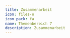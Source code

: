 ```yaml
---
title: Zusammenarbeit
icon: files-o
icon_pack: fa
name: Themenbereich 7
description: Zusammenarbeit
---
```

